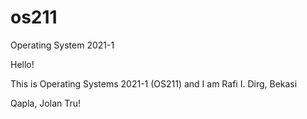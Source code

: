# os211
Operating System 2021-1

Hello!

This is Operating Systems 2021-1 (OS211) and I am Rafi I. Dirg, Bekasi

Qapla, Jolan Tru!
